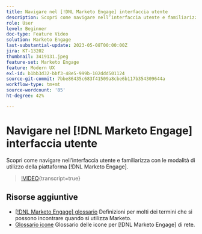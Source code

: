 ```yaml
---
title: Navigare nel [!DNL Marketo Engage] interfaccia utente
description: Scopri come navigare nell’interfaccia utente e familiarizza con le modalità di utilizzo della piattaforma  [!DNL Marketo Engage] .
role: User
level: Beginner
doc-type: Feature Video
solution: Marketo Engage
last-substantial-update: 2023-05-08T00:00:00Z
jira: KT-13202
thumbnail: 3419131.jpeg
feature-set: Marketo Engage
feature: Modern UX
exl-id: b1bb3d32-bbf3-48e5-999b-102ddd501124
source-git-commit: 7bbe86435c683f41509a8cbe6b117b354309644a
workflow-type: tm+mt
source-wordcount: '85'
ht-degree: 42%

---
```


# Navigare nel [!DNL Marketo Engage] interfaccia utente

Scopri come navigare nell’interfaccia utente e familiarizza con le modalità di utilizzo della piattaforma [!DNL Marketo Engage].

>[!VIDEO](https://video.tv.adobe.com/v/3419131/?learn=on){transcript=true}

## Risorse aggiuntive

* [[!DNL Marketo Engage] glossario](https://experienceleague.adobe.com/docs/marketo/using/getting-started-with-marketo/marketo-glossary.html?lang=en)
Definizioni per molti dei termini che si possono incontrare quando si utilizza Marketo.
* [Glossario icone](https://experienceleague.adobe.com/docs/marketo/using/product-docs/marketo-engage-modern-ux/icon-glossary.html?lang=en)
Glossario delle icone per [!DNL Marketo Engage] di rete.
